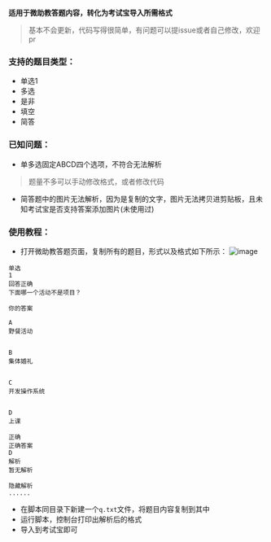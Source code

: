 **适用于微助教答题内容，转化为考试宝导入所需格式**
> 基本不会更新，代码写得很简单，有问题可以提issue或者自己修改，欢迎pr

### 支持的题目类型：
- 单选1
- 多选
- 是非
- 填空
- 简答

### 已知问题：
- 单多选固定ABCD四个选项，不符合无法解析
> 题量不多可以手动修改格式，或者修改代码
- 简答题中的图片无法解析，因为是复制的文字，图片无法拷贝进剪贴板，且未知考试宝是否支持答案添加图片(未使用过)

### 使用教程：
- 打开微助教答题页面，复制所有的题目，形式以及格式如下所示：
![image](https://github.com/ZJamss/wzj_reg_parse/assets/76551468/b034d161-1929-4f05-a213-cd94415e94f1)
```
单选
1
回答正确
下面哪一个活动不是项目？

你的答案

A
野餐活动


B
集体婚礼


C
开发操作系统


D
上课

正确
正确答案
D
解析
暂无解析

隐藏解析
......
```
- 在脚本同目录下新建一个`q.txt`文件，将题目内容复制到其中
- 运行脚本，控制台打印出解析后的格式
- 导入到考试宝即可
